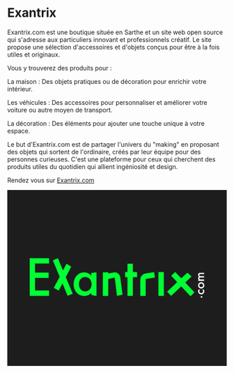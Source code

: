<h1>Exantrix</h1>


Exantrix.com est une boutique située en Sarthe et un site web open source qui s'adresse aux particuliers innovant et professionnels créatif. Le site propose une sélection d'accessoires et d'objets conçus pour être à la fois utiles et originaux.

Vous y trouverez des produits pour :

La maison : Des objets pratiques ou de décoration pour enrichir votre intérieur.

Les véhicules : Des accessoires pour personnaliser et améliorer votre voiture ou autre moyen de transport.

La décoration : Des éléments pour ajouter une touche unique à votre espace.

Le but d'Exantrix.com est de partager l'univers du "making" en proposant des objets qui sortent de l'ordinaire, créés par leur équipe pour des personnes curieuses. C'est une plateforme pour ceux qui cherchent des produits utiles du quotidien qui allient ingéniosité et design.

Rendez vous sur <a href="https://exantrix.com/">Exantrix.com</a>


<div class="Box-sc-g0xbh4-0 bDycpP">
<img alt="logo.jpg" src="https://github.com/tony-dev-web/exantrix.com/blob/main/logo.jpg?raw=true" data-hpc="true" class="Box-sc-g0xbh4-0 fzFXnm"></div>
